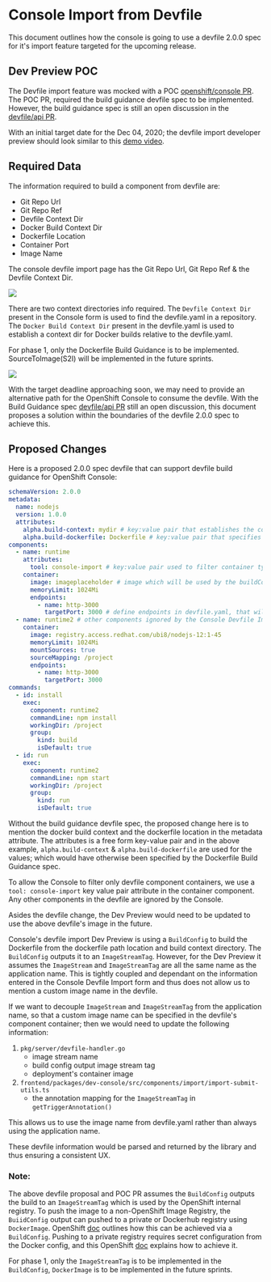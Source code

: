 # Console Import from Devfile

This document outlines how the console is going to use a devfile 2.0.0 spec for it's import feature targeted for the upcoming release.

## Dev Preview POC

The Devfile import feature was mocked with a POC [openshift/console PR](https://github.com/openshift/console/pull/6321). The POC PR, required the build guidance devfile spec to be implemented. However, the build guidance spec is still an open discussion in the [devfile/api PR](https://github.com/devfile/api/pull/127). 

With an initial target date for the Dec 04, 2020; the devfile import developer preview should look similar to this [demo video](https://drive.google.com/file/d/1uLzDibVZlkMqbjtKkho04e8k2-Ns5A2W/view).

## Required Data

The information required to build a component from devfile are:
- Git Repo Url
- Git Repo Ref
- Devfile Context Dir
- Docker Build Context Dir
- Dockerfile Location
- Container Port
- Image Name

The console devfile import page has the Git Repo Url, Git Repo Ref & the Devfile Context Dir.

<img src="https://user-images.githubusercontent.com/31771087/99319303-4ae89180-2837-11eb-8933-eaaf41160bcd.png">

There are two context directories info required. The `Devfile Context Dir` present in the Console form is used to find the devfile.yaml in a repository. The `Docker Build Context Dir` present in the devfile.yaml is used to establish a context dir for Docker builds relative to the devfile.yaml.

 For phase 1, only the Dockerfile Build Guidance is to be implemented. SourceToImage(S2I) will be implemented in the future sprints.

<img src="https://user-images.githubusercontent.com/31771087/99319306-4c19be80-2837-11eb-9639-a5c130deb4ba.png">

With the target deadline approaching soon, we may need to provide an alternative path for the OpenShift Console to consume the devfile. With the Build Guidance spec [devfile/api PR](https://github.com/devfile/api/pull/127) still an open discussion, this document proposes a solution within the boundaries of the devfile 2.0.0 spec to achieve this.

## Proposed Changes

Here is a proposed 2.0.0 spec devfile that can support devfile build guidance for OpenShift Console:

```yaml
schemaVersion: 2.0.0
metadata:
  name: nodejs
  version: 1.0.0
  attributes:
    alpha.build-context: mydir # key:value pair that establishes the context dir for Docker builds relative to devfile.yaml
    alpha.build-dockerfile: Dockerfile # key:value pair that specifies the location of the Dockerfile relative to alpha.build-context
components:
  - name: runtime
    attributes:
      tool: console-import # key:value pair used to filter container type component that only the Console Devfile Import is interested in
    container:
      image: imageplaceholder # image which will be used by the buildConfig output but not supported for Dev Preview, defaults to Console's application name
      memoryLimit: 1024Mi
      endpoints:
        - name: http-3000 
          targetPort: 3000 # define endpoints in devfile.yaml, that will be used for the devfile service
  - name: runtime2 # other components ignored by the Console Devfile Import
    container:
      image: registry.access.redhat.com/ubi8/nodejs-12:1-45
      memoryLimit: 1024Mi
      mountSources: true
      sourceMapping: /project
      endpoints:
        - name: http-3000
          targetPort: 3000
commands:
  - id: install
    exec:
      component: runtime2
      commandLine: npm install
      workingDir: /project
      group:
        kind: build
        isDefault: true
  - id: run
    exec:
      component: runtime2
      commandLine: npm start
      workingDir: /project
      group:
        kind: run
        isDefault: true
```

Without the build guidance devfile spec, the proposed change here is to mention the docker build context and the dockerfile location in the metadata attribute. The attributes is a free form key-value pair and in the above example, `alpha.build-context` & `alpha.build-dockerfile` are used for the values; which would have otherwise been specified by the Dockerfile Build Guidance spec.

To allow the Console to filter only devfile component containers, we use a `tool: console-import` key value pair attribute in the container component. Any other components in the devfile are ignored by the Console.

Asides the devfile change, the Dev Preview would need to be updated to use the above devfile's image in the future. 

Console's devfile import Dev Preview is using a `BuildConfig` to build the Dockerfile from the dockerfile path location and build context directory. The `BuildConfig` outputs it to an `ImageStreamTag`. However, for the Dev Preview it assumes the `ImageStream` and `ImageStreamTag` are all the same name as the application name. This is tightly coupled and dependant on the information entered in the Console Devfile Import form and thus does not allow us to mention a custom image name in the devfile.

If we want to decouple `ImageStream` and `ImageStreamTag` from the application name, so that a custom image name can be specified in the devfile's component container; then we would need to update the following information: 
1. `pkg/server/devfile-handler.go`
   - image stream name 
   - build config output image stream tag 
   - deployment's container image
2. `frontend/packages/dev-console/src/components/import/import-submit-utils.ts`
   - the annotation mapping for the `ImageStreamTag` in `getTriggerAnnotation()` 
  
This allows us to use the image name from devfile.yaml rather than always using the application name.

These devfile information would be parsed and returned by the library and thus ensuring a consistent UX.

### Note:
The above devfile proposal and POC PR assumes the `BuildConfig` outputs the build to an `ImageStreamTag` which is used by the OpenShift internal registry. To push the image to a non-OpenShift Image Registry, the `BuiidConfig` output can pushed to a private or Dockerhub registry using `DockerImage`. OpenShift [doc](https://docs.openshift.com/container-platform/4.6/builds/managing-build-output.html) outlines how this can be achieved via a `BuildConfig`. Pushing to a private registry requires secret configuration from the Docker config, and this OpenShift [doc](https://docs.openshift.com/container-platform/3.11/dev_guide/builds/build_inputs.html#using-docker-credentials-for-private-registries) explains how to achieve it.

For phase 1, only the `ImageStreamTag` is to be implemented in the `BuildConfig`, `DockerImage` is to be implemented in the future sprints.
